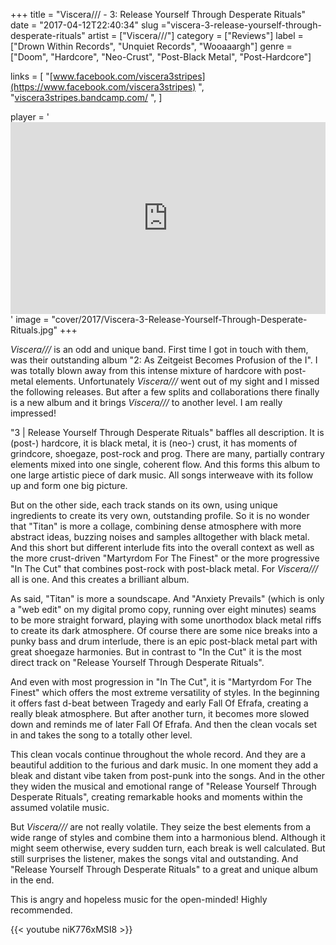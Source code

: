 +++
title = "Viscera/// - 3: Release Yourself Through Desperate Rituals"
date = "2017-04-12T22:40:34"
slug ="viscera-3-release-yourself-through-desperate-rituals"
artist = ["Viscera///"]
category = ["Reviews"]
label = ["Drown Within Records", "Unquiet Records", "Wooaaargh"]
genre = ["Doom", "Hardcore", "Neo-Crust", "Post-Black Metal", "Post-Hardcore"]

links = [
"[www.facebook.com/viscera3stripes](https://www.facebook.com/viscera3stripes)  ",
"[viscera3stripes.bandcamp.com/](https://viscera3stripes.bandcamp.com/)  ",
]

player = '<iframe style="border: 0; width: 100%; height: 307px;" src="https://bandcamp.com/EmbeddedPlayer/album=3099411544/size=large/bgcol=333333/linkcol=ffffff/artwork=none/transparent=true/" > </iframe>'
image = "cover/2017/Viscera-3-Release-Yourself-Through-Desperate-Rituals.jpg"
+++

*Viscera///* is an odd and unique band. First time I got in touch with them, was their outstanding album "2: As Zeitgeist Becomes Profusion of the I". I was totally blown away from this intense mixture of hardcore with post-metal elements. Unfortunately *Viscera///* went out of my sight and I missed the following releases. But after a few splits and collaborations there finally is a new album and it brings *Viscera///* to another level. I am really impressed!

"3 | Release Yourself Through Desperate Rituals" baffles all description. It is (post-) hardcore, it is black metal, it is (neo-) crust, it has moments of grindcore, shoegaze, post-rock and prog. There are many, partially contrary elements mixed into one single, coherent flow. And this forms this album to one large artistic piece of dark music. All songs interweave with its follow up and form one big picture.

But on the other side, each track stands on its own, using unique ingredients to create its very own, outstanding profile. So it is no wonder that "Titan" is more a collage, combining dense atmosphere with more abstract ideas, buzzing noises and samples alltogether with black metal. And this short but different interlude fits into the overall context as well as the more crust-driven "Martyrdom For The Finest" or the more progressive "In The Cut" that combines post-rock with post-black metal. For *Viscera///* all is one. And this creates a brilliant album.

As said, "Titan" is more a soundscape. And "Anxiety Prevails" (which is only a "web edit" on my digital promo copy, running over eight minutes) seams to be more straight forward, playing with some unorthodox black metal riffs to create its dark atmosphere. Of course there are some nice breaks into a punky bass and drum interlude, there is an epic post-black metal part with great shoegaze harmonies. But in contrast to "In the Cut" it is the most direct track on "Release Yourself Through Desperate Rituals".

And even with most progression in "In The Cut", it is "Martyrdom For The Finest" which offers the most extreme versatility of styles. In the beginning it offers fast d-beat between Tragedy and early Fall Of Efrafa, creating a really bleak atmosphere. But after another turn, it becomes more slowed down and reminds me of later Fall Of Efrafa. And then the clean vocals set in and takes the song to a totally other level.

This clean vocals continue throughout the whole record. And they are a beautiful addition to the furious and dark music. In one moment they add a bleak and distant vibe taken from post-punk into the songs. And in the other they widen the musical and emotional range of "Release Yourself Through Desperate Rituals", creating remarkable hooks and moments within the assumed volatile music.

But *Viscera///* are not really volatile. They seize the best elements from a wide range of styles and combine them into a harmonious blend. Although it might seem otherwise, every sudden turn, each break is well calculated. But still surprises the listener, makes the songs vital and outstanding. And "Release Yourself Through Desperate Rituals" to a great and unique album in the end.

This is angry and hopeless music for the open-minded! Highly recommended.

{{< youtube niK776xMSI8 >}}
